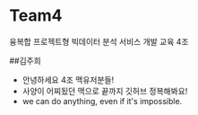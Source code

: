 # Team4
융복합 프로젝트형 빅데이터 분석 서비스 개발 교육 4조

##김주희
- 안녕하세요 4조 맥유저분들!
- 사양이 어찌됬던 맥으로 끝까지 깃허브 정복해봐요!
- we can do anything, even if it's impossible.
